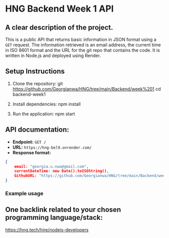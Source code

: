 # HNG Backend Week 1 API

## A clear description of the project.
This is a public API that returns basic information in JSON format using a `GET` request. The information retrieved is an email address, the current time in ISO 8601 format and the URL for the git repo that contains the code. It is written in Node.js and deployed using Render.

## Setup Instructions 
1. Clone the repository: git https://github.com/Georgianwa/HNG/tree/main/Backend/week%201 cd backend-week1

2. Install dependencies: npm install

3. Run the application: npm start

## API documentation:
- **Endpoint:** `GET /`
- **URL:** `https://hng-bel9.onrender.com/`
- **Response format:** 
``` json
{
    email: "georgia.u.nwa@gmail.com",
    currentDateTime: new Date().toISOString(),
    GithubURL: "https://github.com/Georgianwa/HNG/tree/main/Backend/week%201"
}
```
### Example usage


## One backlink related to your chosen programming language/stack:
https://hng.tech/hire/nodejs-developers